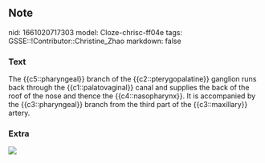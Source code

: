## Note
nid: 1661020717303
model: Cloze-chrisc-ff04e
tags: GSSE::!Contributor::Christine_Zhao
markdown: false

### Text
<div>
  <div>
    <div>
      The {{c5::pharyngeal}} branch of the {{c2::pterygopalatine}}
      ganglion runs back through the {{c1::palatovaginal}} canal
      and supplies the back of the roof of the nose and thence the
      {{c4::nasopharynx}}. It is accompanied by the
      {{c3::pharyngeal}} branch from the third part of the
      {{c3::maxillary}} artery.
    </div>
  </div>
</div>

### Extra
<img src="730-1.jpg">
